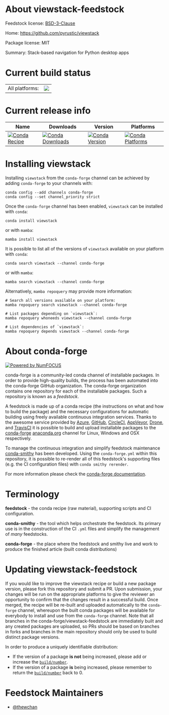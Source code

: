 About viewstack-feedstock
=========================

Feedstock license: [BSD-3-Clause](https://github.com/conda-forge/viewstack-feedstock/blob/main/LICENSE.txt)

Home: https://github.com/pyrustic/viewstack

Package license: MIT

Summary: Stack-based navigation for Python desktop apps

Current build status
====================


<table><tr><td>All platforms:</td>
    <td>
      <a href="https://dev.azure.com/conda-forge/feedstock-builds/_build/latest?definitionId=21186&branchName=main">
        <img src="https://dev.azure.com/conda-forge/feedstock-builds/_apis/build/status/viewstack-feedstock?branchName=main">
      </a>
    </td>
  </tr>
</table>

Current release info
====================

| Name | Downloads | Version | Platforms |
| --- | --- | --- | --- |
| [![Conda Recipe](https://img.shields.io/badge/recipe-viewstack-green.svg)](https://anaconda.org/conda-forge/viewstack) | [![Conda Downloads](https://img.shields.io/conda/dn/conda-forge/viewstack.svg)](https://anaconda.org/conda-forge/viewstack) | [![Conda Version](https://img.shields.io/conda/vn/conda-forge/viewstack.svg)](https://anaconda.org/conda-forge/viewstack) | [![Conda Platforms](https://img.shields.io/conda/pn/conda-forge/viewstack.svg)](https://anaconda.org/conda-forge/viewstack) |

Installing viewstack
====================

Installing `viewstack` from the `conda-forge` channel can be achieved by adding `conda-forge` to your channels with:

```
conda config --add channels conda-forge
conda config --set channel_priority strict
```

Once the `conda-forge` channel has been enabled, `viewstack` can be installed with `conda`:

```
conda install viewstack
```

or with `mamba`:

```
mamba install viewstack
```

It is possible to list all of the versions of `viewstack` available on your platform with `conda`:

```
conda search viewstack --channel conda-forge
```

or with `mamba`:

```
mamba search viewstack --channel conda-forge
```

Alternatively, `mamba repoquery` may provide more information:

```
# Search all versions available on your platform:
mamba repoquery search viewstack --channel conda-forge

# List packages depending on `viewstack`:
mamba repoquery whoneeds viewstack --channel conda-forge

# List dependencies of `viewstack`:
mamba repoquery depends viewstack --channel conda-forge
```


About conda-forge
=================

[![Powered by
NumFOCUS](https://img.shields.io/badge/powered%20by-NumFOCUS-orange.svg?style=flat&colorA=E1523D&colorB=007D8A)](https://numfocus.org)

conda-forge is a community-led conda channel of installable packages.
In order to provide high-quality builds, the process has been automated into the
conda-forge GitHub organization. The conda-forge organization contains one repository
for each of the installable packages. Such a repository is known as a *feedstock*.

A feedstock is made up of a conda recipe (the instructions on what and how to build
the package) and the necessary configurations for automatic building using freely
available continuous integration services. Thanks to the awesome service provided by
[Azure](https://azure.microsoft.com/en-us/services/devops/), [GitHub](https://github.com/),
[CircleCI](https://circleci.com/), [AppVeyor](https://www.appveyor.com/),
[Drone](https://cloud.drone.io/welcome), and [TravisCI](https://travis-ci.com/)
it is possible to build and upload installable packages to the
[conda-forge](https://anaconda.org/conda-forge) [anaconda.org](https://anaconda.org/)
channel for Linux, Windows and OSX respectively.

To manage the continuous integration and simplify feedstock maintenance
[conda-smithy](https://github.com/conda-forge/conda-smithy) has been developed.
Using the ``conda-forge.yml`` within this repository, it is possible to re-render all of
this feedstock's supporting files (e.g. the CI configuration files) with ``conda smithy rerender``.

For more information please check the [conda-forge documentation](https://conda-forge.org/docs/).

Terminology
===========

**feedstock** - the conda recipe (raw material), supporting scripts and CI configuration.

**conda-smithy** - the tool which helps orchestrate the feedstock.
                   Its primary use is in the construction of the CI ``.yml`` files
                   and simplify the management of *many* feedstocks.

**conda-forge** - the place where the feedstock and smithy live and work to
                  produce the finished article (built conda distributions)


Updating viewstack-feedstock
============================

If you would like to improve the viewstack recipe or build a new
package version, please fork this repository and submit a PR. Upon submission,
your changes will be run on the appropriate platforms to give the reviewer an
opportunity to confirm that the changes result in a successful build. Once
merged, the recipe will be re-built and uploaded automatically to the
`conda-forge` channel, whereupon the built conda packages will be available for
everybody to install and use from the `conda-forge` channel.
Note that all branches in the conda-forge/viewstack-feedstock are
immediately built and any created packages are uploaded, so PRs should be based
on branches in forks and branches in the main repository should only be used to
build distinct package versions.

In order to produce a uniquely identifiable distribution:
 * If the version of a package **is not** being increased, please add or increase
   the [``build/number``](https://docs.conda.io/projects/conda-build/en/latest/resources/define-metadata.html#build-number-and-string).
 * If the version of a package **is** being increased, please remember to return
   the [``build/number``](https://docs.conda.io/projects/conda-build/en/latest/resources/define-metadata.html#build-number-and-string)
   back to 0.

Feedstock Maintainers
=====================

* [@thewchan](https://github.com/thewchan/)

